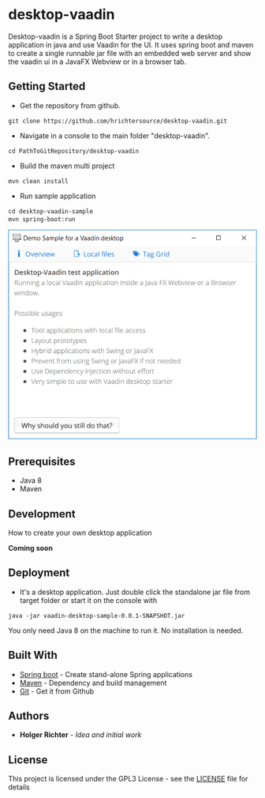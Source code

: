 # desktop-vaadin

Desktop-vaadin is a Spring Boot Starter project to write a desktop application in java and use Vaadin for the UI. It uses spring boot and maven to create a single runnable jar file with an embedded web server and show the vaadin ui in a JavaFX Webview or in a browser tab.


## Getting Started

+ Get the repository from github.
```
git clone https://github.com/hrichtersource/desktop-vaadin.git
```
+ Navigate in a console to the main folder "desktop-vaadin".
```
cd PathToGitRepository/desktop-vaadin
```
+ Build the maven multi project
```
mvn clean install
```
+ Run sample application
```
cd desktop-vaadin-sample
mvn spring-boot:run
```

![sample application](docs/screenshots/sampleapp.png)


## Prerequisites

+ Java 8
+ Maven

## Development

How to create your own desktop application

**Coming soon**



## Deployment

+ It's a desktop application. Just double click the standalone jar file from target folder or start it on the console with 
```
java -jar vaadin-desktop-sample-0.0.1-SNAPSHOT.jar
```
You only need Java 8 on the machine to run it. No installation is needed.


## Built With

* [Spring boot](https://start.spring.io) - Create stand-alone Spring applications
* [Maven](https://maven.apache.org/) - Dependency and build management
* [Git](https://git-scm.com/) - Get it from Github

## Authors

* **Holger Richter** - *Idea and initial work*


## License

This project is licensed under the GPL3 License - see the [LICENSE](LICENSE) file for details
